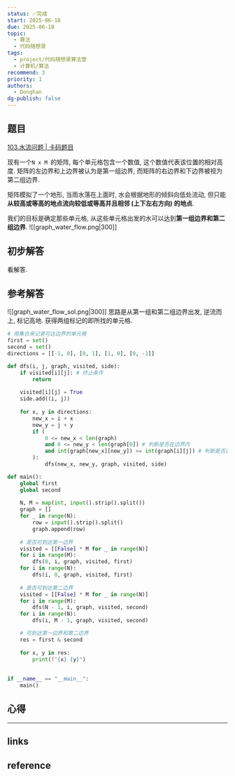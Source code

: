 ```yaml
---
status: ✅完成
start: 2025-06-18
due: 2025-06-18
topic:
  - 算法
  - 代码随想录
tags:
  - project/代码随想录算法营
  - 计算机/算法
recommend: 3
priority: 1
authors:
  - Donghan
dg-publish: false
---
```

## 题目
[103.水流问题 | 卡码题目](https://kamacoder.com/problempage.php?pid=1175)

现有一个`N x M `的矩阵, 每个单元格包含一个数值, 这个数值代表该位置的相对高度. 矩阵的左边界和上边界被认为是第一组边界, 而矩阵的右边界和下边界被视为第二组边界.

矩阵模拟了一个地形, 当雨水落在上面时, 水会根据地形的倾斜向低处流动, 但只能**从较高或等高的地点流向较低或等高并且相邻 (上下左右方向) 的地点**.

我们的目标是确定那些单元格, 从这些单元格出发的水可以达到**第一组边界和第二组边界**.
![[graph_water_flow.png|300]]
## 初步解答
看解答.

## 参考解答
![[graph_water_flow_sol.png|300]]
思路是从第一组和第二组边界出发, 逆流而上, 标记高地. 获得两组标记的即所找的单元格.
```python
# 用集合来记录可达边界的单元格
first = set()
second = set()
directions = [[-1, 0], [0, 1], [1, 0], [0, -1]]

def dfs(i, j, graph, visited, side):
    if visited[i][j]: # 终止条件
        return
    
    visited[i][j] = True
    side.add((i, j))
    
    for x, y in directions:
        new_x = i + x
        new_y = j + y
        if (
            0 <= new_x < len(graph)
            and 0 <= new_y < len(graph[0]) # 判断是否在边界内
            and int(graph[new_x][new_y]) >= int(graph[i][j]) # 判断是否逆流而上
        ):
            dfs(new_x, new_y, graph, visited, side)

def main():
    global first
    global second
    
    N, M = map(int, input().strip().split())
    graph = []
    for _ in range(N):
        row = input().strip().split()
        graph.append(row)
    
    # 是否可到达第一边界
    visited = [[False] * M for _ in range(N)]
    for i in range(M):
        dfs(0, i, graph, visited, first)
    for i in range(N):
        dfs(i, 0, graph, visited, first)
    
    # 是否可到达第二边界
    visited = [[False] * M for _ in range(N)]
    for i in range(M):
        dfs(N - 1, i, graph, visited, second)
    for i in range(N):
        dfs(i, M - 1, graph, visited, second)

    # 可到达第一边界和第二边界
    res = first & second
    
    for x, y in res:
        print(f"{x} {y}")
    
    
if __name__ == "__main__":
    main()
```

## 心得

---
## links


## reference
